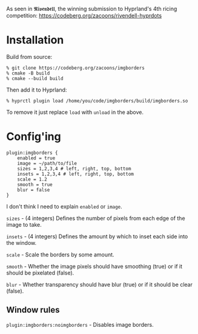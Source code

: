 As seen in 𝕽𝖎𝖛𝖊𝖓𝖉𝖊𝖑𝖑, the winning submission to Hyprland's 4th ricing competition: https://codeberg.org/zacoons/rivendell-hyprdots

# Installation

Build from source:

```
% git clone https://codeberg.org/zacoons/imgborders
% cmake -B build
% cmake --build build
```

Then add it to Hyprland:

```
% hyprctl plugin load /home/you/code/imgborders/build/imgborders.so
```

To remove it just replace `load` with `unload` in the above.

# Config'ing

```
plugin:imgborders {
    enabled = true
    image = ~/path/to/file
    sizes = 1,2,3,4 # left, right, top, bottom
    insets = 1,2,3,4 # left, right, top, bottom
    scale = 1.2
    smooth = true
    blur = false
}
```

I don't think I need to explain `enabled` or `image`.

`sizes` - (4 integers) Defines the number of pixels from each edge of the image to take.

`insets` - (4 integers) Defines the amount by which to inset each side into the window.

`scale` - Scale the borders by some amount.

`smooth` - Whether the image pixels should have smoothing (true) or if it should be pixelated (false).

`blur` - Whether transparency should have blur (true) or if it should be clear (false).

## Window rules

`plugin:imgborders:noimgborders` - Disables image borders.
